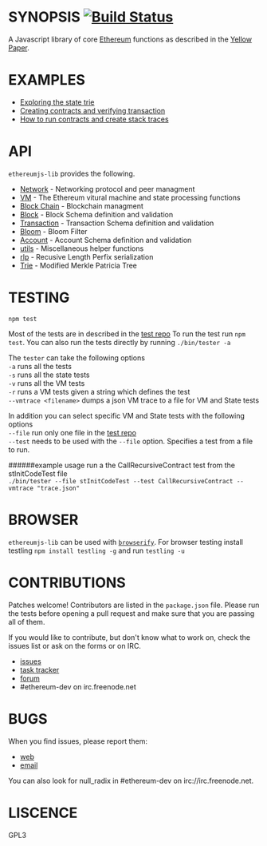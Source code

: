SYNOPSIS [![Build Status](https://travis-ci.org/ethereum/ethereumjs-lib.svg?branch=master)](https://travis-ci.org/ethereum/ethereumjs-lib)
===========

A Javascript library of core [Ethereum](http://Ethereum.org) functions as described in the [Yellow Paper](https://github.com/ethereum/yellowpaper). 

# EXAMPLES
 - [Exploring the state trie](https://wanderer.github.io/ethereum/nodejs/code/2014/05/21/using-ethereums-tries-with-node/)
 - [Creating contracts and verifying transaction](https://wanderer.github.io/ethereum/2014/06/14/creating-and-verifying-transaction-with-node/)
 - [How to run contracts and create stack traces](https://wanderer.github.io/ethereum/nodejs/code/2014/08/12/running-contracts-with-vm/)

# API
`ethereumjs-lib` provides the following.

 - [Network](./docs/networking.md) - Networking protocol and peer managment
 - [VM](./docs/VM.md) - The Ethereum vitural machine and state processing functions
 - [Block Chain](./docs/blockchain.md) - Blockchain managment
 - [Block](./docs/block.md) - Block Schema definition and validation
 - [Transaction](./docs/transaction.md) - Transaction Schema definition and validation
 - [Bloom](./docs/bloom.md) - Bloom Filter
 - [Account](./docs/account.md) - Account Schema definition and validation
 - [utils](./docs/utils.md) - Miscellaneous helper functions
 - [rlp](https://github.com/wanderer/rlp) - Recusive Length Perfix serialization
 - [Trie](https://github.com/wanderer/merkle-patricia-tree) - Modified Merkle Patricia Tree

# TESTING
`npm test`

Most of the tests are in described in the [test repo](https://github.com/ethereum/tests)
To run the test run `npm test`. You can also run the tests directly by running `./bin/tester -a`   

The `tester` can take the following options  
`-a` runs all the tests   
`-s` runs all the state tests   
`-v` runs all the VM tests   
`-r` runs a VM tests given a string which defines the test   
`--vmtrace <filename>` dumps a json VM trace to a file for VM and State tests  

In addition you can select specific VM and State tests with the following options       
`--file` run only one file in the [test repo](https://github.com/ethereum/tests)  
`--test` needs to be used with the `--file` option. Specifies a test from a file to run.  



######example usage
run a the CallRecursiveContract test from the stInitCodeTest file  
`./bin/tester --file stInitCodeTest --test CallRecursiveContract --vmtrace "trace.json"`

# BROWSER
`ethereumjs-lib` can be used with [`browserify`](http://browserify.org/). 
For browser testing install testling `npm install testling -g` and run `testling -u`

# CONTRIBUTIONS

Patches welcome! Contributors are listed in the `package.json` file.
Please run the tests before opening a pull request and make sure that you are
passing all of them.

If you would like to contribute, but don't know what to work on, check
the issues list or ask on the forms or on IRC.

* [issues](http://github.com/ethereum/ethereumjs-lib/issues)
* [task tracker](https://waffle.io/ethereum/ethereumjs-lib)
* [forum](https://forum.ethereum.org/categories/node-ethereum)
* #ethereum-dev on irc.freenode.net

# BUGS

When you find issues, please report them:

* [web](http://github.com/ethereum/ethereumjs-tools/issues)
* [email](mailto:mb@ethdev.com)

You can also look for null_radix in #ethereum-dev on irc://irc.freenode.net. 

# LISCENCE
GPL3
